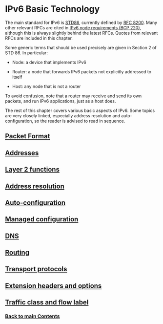 # IPv6 Basic Technology

The main standard for IPv6 is [STD86](https://www.rfc-editor.org/info/std86), currently defined by [RFC 8200](https://www.rfc-editor.org/info/rfc8200). Many other relevant RFCs are cited in [IPv6 node requirements \(BCP 220\)](https://www.rfc-editor.org/info/bcp220), although this is always slightly behind the latest RFCs. Quotes from relevant RFCs are included in this chapter.

Some generic terms that should be used precisely are given in Section 2 of STD 86. In particular:

- Node: a device that implements IPv6

- Router: a node that forwards IPv6 packets not explicitly addressed to itself

- Host: any node that is not a router

To avoid confusion, note that a router may receive and send its own packets, and run IPv6 applications, just as a host does.

The rest of this chapter covers various basic aspects of IPv6. Some topics are very closely linked, especially address resolution and auto-configuration, so the reader is advised to read in sequence.

## [Packet Format](Packet%20Format.md)
## [Addresses](Addresses.md)
## [Layer 2 functions](Layer%202%20functions.md)
## [Address resolution](Address%20resolution.md)
## [Auto-configuration](Auto-configuration.md)
## [Managed configuration](Managed%20configuration.md)
## [DNS](DNS.md)
## [Routing](Routing.md)
## [Transport protocols](Transport%20protocols.md)
## [Extension headers and options](Extension%20headers%20and%20options.md)
## [Traffic class and flow label](Traffic%20class%20and%20flow%20label.md)
<!-- Link lines generated automatically; do not delete -->
### [<ins>Back to main Contents</ins>](../Contents.md)
